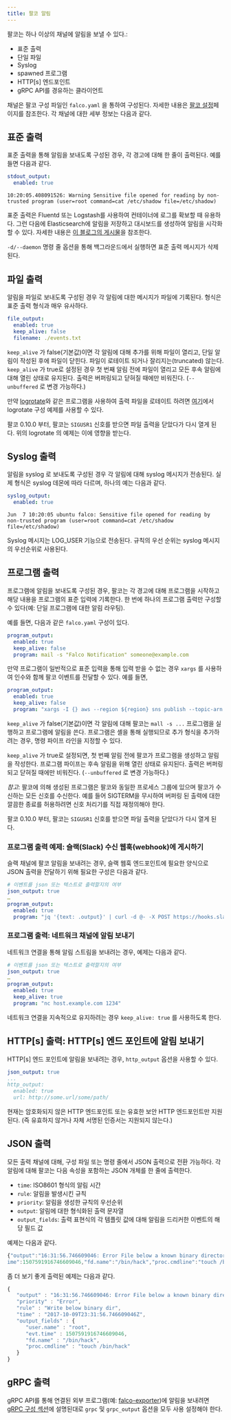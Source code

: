 ```yaml
---
title: 팔코 알림
---
```


팔코는 하나 이상의 채널에 알림을 보낼 수 있다.:

* 표준 출력
* 단일 파일
* Syslog
* spawned 프로그램
* HTTP[s] 엔드포인트
* gRPC API를 경유하는 클라이언트

채널은 팔코 구성 파일인 `falco.yaml` 을 통하여 구성된다. 자세한 내용은 [팔코 설정](https://falco.org/docs/configuration/)페이지를 참조한다. 각 채널에 대한 세부 정보는 다음과 같다.

## 표준 출력

표준 출력을 통해 알림을 보내도록 구성된 경우, 각 경고에 대해 한 줄이 출력된다. 예를 들면 다음과 같다.

```yaml
stdout_output:
  enabled: true
```

```
10:20:05.408091526: Warning Sensitive file opened for reading by non-trusted program (user=root command=cat /etc/shadow file=/etc/shadow)
```
표준 출력은 Fluentd 또는 Logstash를 사용하여 컨테이너에 로그를 확보할 때 유용하다. 그런 다음에 Elasticsearch에 알림을 저장하고 대시보드를 생성하여 알림을 시각화 할 수 있다. 자세한 내용은 [이 블로그의 게시물](https://sysdig.com/blog/kubernetes-security-logging-fluentd-falco/)을 참조한다.

`-d/--daemon` 명령 줄 옵션을 통해 백그라운드에서 실행하면 표준 출력 메시지가 삭제된다.

## 파일 출력

알림을 파일로 보내도록 구성된 경우 각 알림에 대한 메시지가 파일에 기록된다. 형식은 표준 출력 형식과 매우 유사하다.

```yaml
file_output:
  enabled: true
  keep_alive: false
  filename: ./events.txt
```

`keep_alive` 가 false(기본값)이면 각 알림에 대해 추가를 위해 파일이 열리고, 단일 알림이 작성된 후에 파일이 닫힌다. 파일이 로테이트 되거나 잘리지는(truncated) 않는다. `keep_alive` 가 true로 설정된 경우 첫 번째 알림 전에 파일이 열리고 모든 후속 알림에 대해 열린 상태로 유지된다. 출력은 버퍼링되고 닫혀질 때에만 비워진다. (`--unbuffered` 로 변경 가능하다.)

만약 [logrotate](https://github.com/logrotate/logrotate)와 같은 프로그램을 사용하여 출력 파일을 로테이트 하려면 [여기](https://github.com/draios/falco/blob/master/examples/logrotate/falco)에서 logrotate 구성 예제를 사용할 수 있다. 

팔코 0.10.0 부터, 팔코는 `SIGUSR1` 신호를 받으면 파일 출력을 닫았다가 다시 열게 된다. 위의 logrotate 의 예제는 이에 영향을 받는다.

## Syslog 출력

알림을 syslog 로 보내도록 구성된 경우 각 알림에 대해 syslog 메시지가 전송된다. 실제 형식은 syslog 데몬에 따라 다르며, 하나의 예는 다음과 같다.

```yaml
syslog_output:
  enabled: true
```

```
Jun  7 10:20:05 ubuntu falco: Sensitive file opened for reading by non-trusted program (user=root command=cat /etc/shadow file=/etc/shadow)
```

Syslog 메시지는 LOG_USER 기능으로 전송된다. 규칙의 우선 순위는 syslog 메시지의 우선순위로 사용된다.

## 프로그램 출력

프로그램에 알림을 보내도록 구성된 경우, 팔코는 각 경고에 대해 프로그램을 시작하고 해당 내용을 프로그램의 표준 입력에 기록한다. 한 번에 하나의 프로그램 출력만 구성할 수 있다(예: 단일 프로그램에 대한 알림 라우팅).

예를 들면, 다음과 같은 `falco.yaml` 구성이 있다.

```yaml
program_output:
  enabled: true
  keep_alive: false
  program: mail -s "Falco Notification" someone@example.com
```

만약 프로그램이 일반적으로 표준 입력을 통해 입력 받을 수 없는 경우 `xargs` 를 사용하여 인수와 함께 팔코 이벤트를 전달할 수 있다. 예를 들면,

```yaml
program_output:
  enabled: true
  keep_alive: false
  program: "xargs -I {} aws --region ${region} sns publish --topic-arn ${falco_sns_arn} --message {}"
```

`keep_alive` 가 false(기본값)이면 각 알림에 대해 팔코는 `mall -s ...` 프로그램을 실행하고 프로그램에 알림을 쓴다. 프로그램은 셸을 통해 실행되므로 추가 형식을 추가하려는 경우, 명령 파이프 라인을 지정할 수 있다.

`keep_alive` 가 true로 설정되면, 첫 번째 알림 전에 팔코가 프로그램을 생성하고 알림을 작성한다. 프로그램 파이프는 후속 알림을 위해 열린 상태로 유지된다. 출력은 버퍼링 되고 닫혀질 때에만 비워진다. (`--unbuffered` 로 변경 가능하다.)

*참고*: 팔코에 의해 생성된 프로그램은 팔코와 동일한 프로세스 그룹에 있으며 팔코가 수신하는 모든 신호를 수신한다. 예를 들어 SIGTERM을 무시하여 버퍼링 된 출력에 대한 깔끔한 종료를 허용하려면 신호 처리기를 직접 재정의해야 한다.

팔코 0.10.0 부터, 팔코는 `SIGUSR1` 신호를 받으면 파일 출력을 닫았다가 다시 열게 된다. 

### 프로그램 출력 예제: 슬랙(Slack) 수신 웹훅(webhook)에 게시하기

슬랙 채널에 팔코 알림을 보내려는 경우, 슬랙 웹훅 엔드포인트에 필요한 양식으로 JSON 출력을 전달하기 위해 필요한 구성은 다음과 같다.

```yaml
# 이벤트를 json 또는 텍스트로 출력할지의 여부
json_output: true
…
program_output:
  enabled: true
  program: "jq '{text: .output}' | curl -d @- -X POST https://hooks.slack.com/services/XXX"
```

### 프로그램 출력: 네트워크 채널에 알림 보내기

네트워크 연결을 통해 알림 스트림을 보내려는 경우, 예제는 다음과 같다.

```yaml
# 이벤트를 json 또는 텍스트로 출력할지의 여부
json_output: true
…
program_output:
  enabled: true
  keep_alive: true
  program: "nc host.example.com 1234"
```

네트워크 연결을 지속적으로 유지하려는 경우 `keep_alive: true` 를 사용하도록 한다.

## HTTP[s] 출력: HTTP[s] 엔드 포인트에 알림 보내기

HTTP[s] 엔드 포인트에 알림을 보내려는 경우, `http_output` 옵션을 사용할 수 있다.

```yaml
json_output: true
...
http_output:
  enabled: true
  url: http://some.url/some/path/
```

현재는 암호화되지 않은 HTTP 엔드포인트 또는 유효한 보안 HTTP 엔드포인트만 지원된다. (즉 유효하지 않거나 자체 서명된 인증서는 지원되지 않는다.)

## JSON 출력

모든 출력 채널에 대해, 구성 파일 또는 명령 줄에서 JSON 출력으로 전환 가능하다. 각 알림에 대해 팔코는 다음 속성을 포함하는 JSON 개체를 한 줄에 출력한다.

* `time`: ISO8601 형식의 알림 시간
* `rule`: 알림을 발생시킨 규칙
* `priority`: 알림을 생성한 규칙의 우선순위
* `output`: 알림에 대한 형식화된 출력 문자열
* `output_fields`: 출력 표현식의 각 템플릿 값에 대해 알림을 드리커한 이벤트의 해당 필드 값

예제는 다음과 같다.

```javascript
{"output":"16:31:56.746609046: Error File below a known binary directory opened for writing (user=root command=touch /bin/hack file=/bin/hack)","priority":"Error","rule":"Write below binary dir","time":"2017-10-09T23:31:56.746609046Z", "output_fields": {"evt.t\
ime":1507591916746609046,"fd.name":"/bin/hack","proc.cmdline":"touch /bin/hack","user.name":"root"}} 
```

좀 더 보기 좋게 출력된 예제는 다음과 같다.

```javascript
{
   "output" : "16:31:56.746609046: Error File below a known binary directory opened for writing (user=root command=touch /bin/hack file=/bin/hack)"
   "priority" : "Error",
   "rule" : "Write below binary dir",
   "time" : "2017-10-09T23:31:56.746609046Z",
   "output_fields" : {
      "user.name" : "root",
      "evt.time" : 1507591916746609046,
      "fd.name" : "/bin/hack",
      "proc.cmdline" : "touch /bin/hack"
   }
}
```

## gRPC 출력

gRPC API를 통해 연결된 외부 프로그램(예: [falco-exporter](https://github.com/falcosecurity/falco-exporter))에 알림을 보내려면 [gRPC 구성 섹션](/docs/grpc/#configuration)에 설명된대로 `grpc` 및 `grpc_output` 옵션을 모두 사용 설정해야 한다.